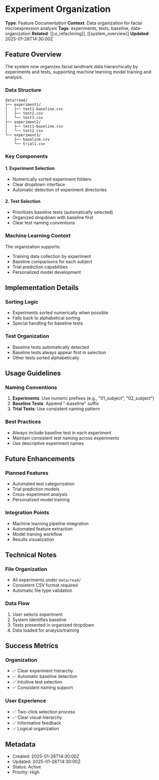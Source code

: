# Experiment Organization

**Type**: Feature Documentation
**Context**: Data organization for facial microexpression analysis
**Tags**: experiments, tests, baseline, data-organization
**Related**: [[ui_refactoring]], [[system_overview]]
**Updated**: 2025-01-28T14:30:00Z

## Feature Overview

The system now organizes facial landmark data hierarchically by experiments and tests, supporting machine learning model training and analysis.

### Data Structure
```
data/read/
├── experiment1/
│   ├── test1-baseline.csv
│   ├── test2.csv
│   └── test3.csv
├── experiment2/
│   ├── test1-baseline.csv
│   └── test2.csv
└── experiment3/
    ├── baseline.csv
    └── trial1.csv
```

### Key Components

#### 1. Experiment Selection
- Numerically sorted experiment folders
- Clear dropdown interface
- Automatic detection of experiment directories

#### 2. Test Selection
- Prioritizes baseline tests (automatically selected)
- Organized dropdown with baseline first
- Clear test naming conventions

### Machine Learning Context

The organization supports:
- Training data collection by experiment
- Baseline comparisons for each subject
- Trial prediction capabilities
- Personalized model development

## Implementation Details

### Sorting Logic
- Experiments sorted numerically when possible
- Falls back to alphabetical sorting
- Special handling for baseline tests

### Test Organization
- Baseline tests automatically detected
- Baseline tests always appear first in selection
- Other tests sorted alphabetically

## Usage Guidelines

### Naming Conventions
1. **Experiments**: Use numeric prefixes (e.g., "01_subject", "02_subject")
2. **Baseline Tests**: Append "-baseline" suffix
3. **Trial Tests**: Use consistent naming pattern

### Best Practices
- Always include baseline test in each experiment
- Maintain consistent test naming across experiments
- Use descriptive experiment names

## Future Enhancements

### Planned Features
- Automated test categorization
- Trial prediction models
- Cross-experiment analysis
- Personalized model training

### Integration Points
- Machine learning pipeline integration
- Automated feature extraction
- Model training workflow
- Results visualization

## Technical Notes

### File Organization
- All experiments under `data/read/`
- Consistent CSV format required
- Automatic file type validation

### Data Flow
1. User selects experiment
2. System identifies baseline
3. Tests presented in organized dropdown
4. Data loaded for analysis/training

## Success Metrics

### Organization
- ✅ Clear experiment hierarchy
- ✅ Automatic baseline detection
- ✅ Intuitive test selection
- ✅ Consistent naming support

### User Experience
- ✅ Two-click selection process
- ✅ Clear visual hierarchy
- ✅ Informative feedback
- ✅ Logical organization

## Metadata
- Created: 2025-01-28T14:30:00Z
- Updated: 2025-01-28T14:30:00Z
- Status: Active
- Priority: High 